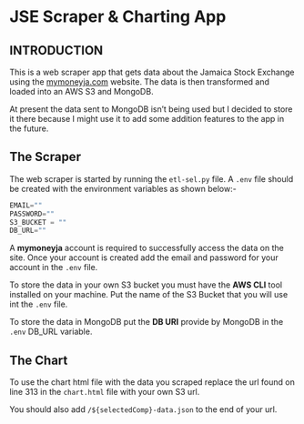 # JSE Scraper & Charting App

## INTRODUCTION

This is a web scraper app that gets data about the Jamaica Stock Exchange using the [mymoneyja.com](http://mymoneyja.com) website. The data is then transformed and loaded into an AWS S3 and MongoDB. 

At present the data sent to MongoDB isn’t being used but I decided to store it there because I might use it to add some addition features to the app in the future. 

## The Scraper

The web scraper is started by running the `etl-sel.py` file. A `.env` file should be created with the environment variables as shown below:-

```python
EMAIL=""
PASSWORD=""
S3_BUCKET = ""
DB_URL=""
```

A **mymoneyja**  account is required to successfully access the data on the site. Once your account is created add the email and password for your account in the `.env` file.

To store the data in your own S3 bucket you must have the **AWS CLI** tool installed on your machine. Put the name of the S3 Bucket that you will use int the `.env` file.

To store the data in MongoDB put the **DB URI** provide by MongoDB in the `.env` DB_URL variable.

## The Chart

To use the chart html file with the data you scraped replace the url found on line 313 in the `chart.html` file with your own S3 url.

You should also add `/${selectedComp}-data.json` to the end of your url.
